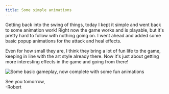 ```yaml
---
title: Some simple animations
---
```


Getting back into the swing of things, today I kept it simple and went back to some animation work! Right now the game works and is playable, but it's pretty hard to follow with nothing going on. I went ahead and added some basic popup animations for the attack and heal effects.  

Even for how small they are, I think they bring a lot of fun life to the game, keeping in line with the art style already there. Now it's just about getting more interesting effects in the game and going from there!  

![Some basic gameplay, now complete with some fun animations](/assets/devtober-2021/10-20-2021.gif)  

See you tomorrow,  
-Robert
